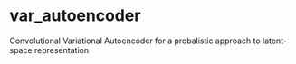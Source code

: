 # var_autoencoder
Convolutional Variational Autoencoder for a probalistic approach to latent-space representation
